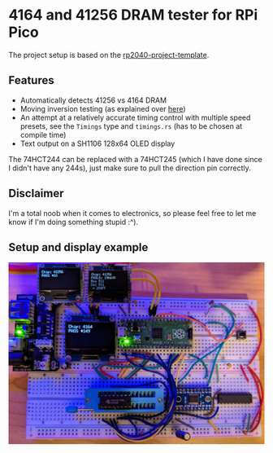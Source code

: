 # 4164 and 41256 DRAM tester for RPi Pico

The project setup is based on the
[rp2040-project-template](https://github.com/rp-rs/rp2040-project-template).

## Features

- Automatically detects 41256 vs 4164 DRAM
- Moving inversion testing (as explained over
  [here](https://www.memtest86.com/tech_memtest-algoritm.html))
- An attempt at a relatively accurate timing control with multiple speed presets, see the `Timings`
  type and `timings.rs` (has to be chosen at compile time)
- Text output on a SH1106 128x64 OLED display

The 74HCT244 can be replaced with a 74HCT245 (which I have done since I didn't have any 244s), just
make sure to pull the direction pin correctly.

## Disclaimer

I'm a total noob when it comes to electronics, so please feel free to let me know if I'm doing
something stupid :^).

## Setup and display example

![Breadboard setup and display example](setup.jpg)
